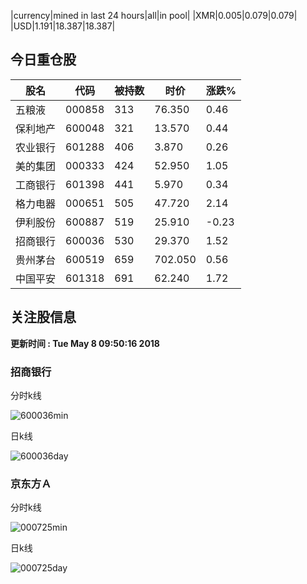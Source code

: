 |currency|mined in last 24 hours|all|in pool|
|XMR|0.005|0.079|0.079|
|USD|1.191|18.387|18.387|

## 今日重仓股 

|股名|代码|被持数|时价|涨跌%|
|---|---|---|---|---|
|五粮液|000858|313|76.350|0.46|
|保利地产|600048|321|13.570|0.44|
|农业银行|601288|406|3.870|0.26|
|美的集团|000333|424|52.950|1.05|
|工商银行|601398|441|5.970|0.34|
|格力电器|000651|505|47.720|2.14|
|伊利股份|600887|519|25.910|-0.23|
|招商银行|600036|530|29.370|1.52|
|贵州茅台|600519|659|702.050|0.56|
|中国平安|601318|691|62.240|1.72|

## 关注股信息
**更新时间 : Tue May  8 09:50:16 2018**
### 招商银行 
分时k线

![600036min](http://image.sinajs.cn/newchart/min/n/sh600036.gif)

日k线

![600036day](http://image.sinajs.cn/newchart/daily/n/sh600036.gif)

### 京东方Ａ 
分时k线

![000725min](http://image.sinajs.cn/newchart/min/n/sz000725.gif)

日k线

![000725day](http://image.sinajs.cn/newchart/daily/n/sz000725.gif)
